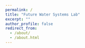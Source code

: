 ```yaml
---
permalink: /
title: "Future Water Systems Lab"
excerpt: ""
author_profile: false
redirect_from: 
  - /about/
  - /about.html
---
```


